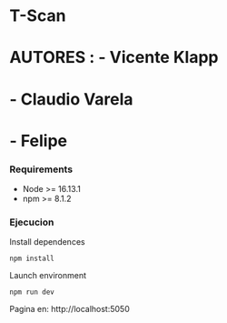 # T-Scan

# AUTORES : - Vicente Klapp

# - Claudio Varela

# - Felipe

### Requirements

- Node >= 16.13.1
- npm >= 8.1.2

### Ejecucion

Install dependences

```
npm install
```

Launch environment

```
npm run dev
```

Pagina en: http://localhost:5050

